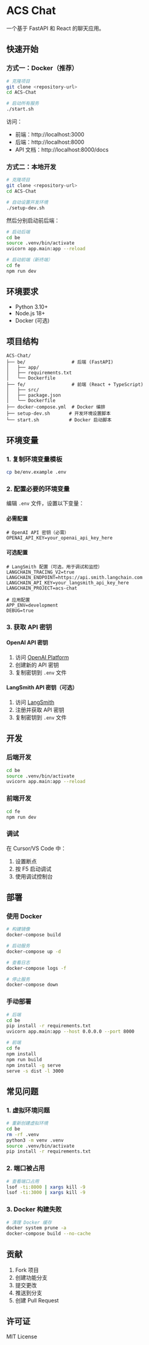 # ACS Chat

一个基于 FastAPI 和 React 的聊天应用。

## 快速开始

### 方式一：Docker（推荐）

```bash
# 克隆项目
git clone <repository-url>
cd ACS-Chat

# 启动所有服务
./start.sh
```

访问：
- 前端：http://localhost:3000
- 后端：http://localhost:8000
- API 文档：http://localhost:8000/docs

### 方式二：本地开发

```bash
# 克隆项目
git clone <repository-url>
cd ACS-Chat

# 自动设置开发环境
./setup-dev.sh
```

然后分别启动前后端：

```bash
# 启动后端
cd be
source .venv/bin/activate
uvicorn app.main:app --reload

# 启动前端（新终端）
cd fe
npm run dev
```

## 环境要求

- Python 3.10+
- Node.js 18+
- Docker (可选)

## 项目结构

```
ACS-Chat/
├── be/                 # 后端 (FastAPI)
│   ├── app/
│   ├── requirements.txt
│   └── Dockerfile
├── fe/                 # 前端 (React + TypeScript)
│   ├── src/
│   ├── package.json
│   └── Dockerfile
├── docker-compose.yml  # Docker 编排
├── setup-dev.sh       # 开发环境设置脚本
└── start.sh           # Docker 启动脚本
```

## 环境变量

### 1. 复制环境变量模板
```bash
cp be/env.example .env
```

### 2. 配置必要的环境变量

编辑 `.env` 文件，设置以下变量：

#### 必需配置
```env
# OpenAI API 密钥（必需）
OPENAI_API_KEY=your_openai_api_key_here
```

#### 可选配置
```env
# LangSmith 配置（可选，用于调试和监控）
LANGCHAIN_TRACING_V2=true
LANGCHAIN_ENDPOINT=https://api.smith.langchain.com
LANGCHAIN_API_KEY=your_langsmith_api_key_here
LANGCHAIN_PROJECT=acs-chat

# 应用配置
APP_ENV=development
DEBUG=true
```

### 3. 获取 API 密钥

#### OpenAI API 密钥
1. 访问 [OpenAI Platform](https://platform.openai.com/api-keys)
2. 创建新的 API 密钥
3. 复制密钥到 `.env` 文件

#### LangSmith API 密钥（可选）
1. 访问 [LangSmith](https://smith.langchain.com/)
2. 注册并获取 API 密钥
3. 复制密钥到 `.env` 文件

## 开发

### 后端开发

```bash
cd be
source .venv/bin/activate
uvicorn app.main:app --reload
```

### 前端开发

```bash
cd fe
npm run dev
```

### 调试

在 Cursor/VS Code 中：
1. 设置断点
2. 按 F5 启动调试
3. 使用调试控制台

## 部署

### 使用 Docker

```bash
# 构建镜像
docker-compose build

# 启动服务
docker-compose up -d

# 查看日志
docker-compose logs -f

# 停止服务
docker-compose down
```

### 手动部署

```bash
# 后端
cd be
pip install -r requirements.txt
uvicorn app.main:app --host 0.0.0.0 --port 8000

# 前端
cd fe
npm install
npm run build
npm install -g serve
serve -s dist -l 3000
```

## 常见问题

### 1. 虚拟环境问题
```bash
# 重新创建虚拟环境
cd be
rm -rf .venv
python3 -m venv .venv
source .venv/bin/activate
pip install -r requirements.txt
```

### 2. 端口被占用
```bash
# 查看端口占用
lsof -ti:8000 | xargs kill -9
lsof -ti:3000 | xargs kill -9
```

### 3. Docker 构建失败
```bash
# 清理 Docker 缓存
docker system prune -a
docker-compose build --no-cache
```

## 贡献

1. Fork 项目
2. 创建功能分支
3. 提交更改
4. 推送到分支
5. 创建 Pull Request

## 许可证

MIT License
